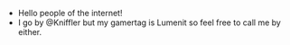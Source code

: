 - Hello people of the internet!
- I go by @Kniffler but my gamertag is Lumenit so feel free to call me by either.

<!---
Kniffler/Kniffler is a ✨ special ✨ repository because its `README.md` (this file) appears on your GitHub profile.
You can click the Preview link to take a look at your changes.
--->
